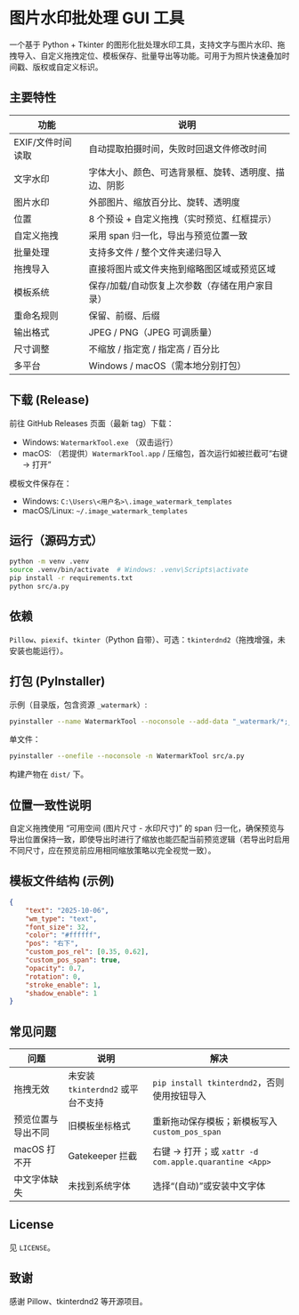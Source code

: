 # 图片水印批处理 GUI 工具

一个基于 Python + Tkinter 的图形化批处理水印工具，支持文字与图片水印、拖拽导入、自定义拖拽定位、模板保存、批量导出等功能。可用于为照片快速叠加时间戳、版权或自定义标识。

## 主要特性

| 功能 | 说明 |
|------|------|
| EXIF/文件时间读取 | 自动提取拍摄时间，失败时回退文件修改时间 |
| 文字水印 | 字体大小、颜色、可选背景框、旋转、透明度、描边、阴影 |
| 图片水印 | 外部图片、缩放百分比、旋转、透明度 |
| 位置 | 8 个预设 + 自定义拖拽（实时预览、红框提示） |
| 自定义拖拽 | 采用 span 归一化，导出与预览位置一致 |
| 批量处理 | 支持多文件 / 整个文件夹递归导入 |
| 拖拽导入 | 直接将图片或文件夹拖到缩略图区域或预览区域 |
| 模板系统 | 保存/加载/自动恢复上次参数（存储在用户家目录） |
| 重命名规则 | 保留、前缀、后缀 |
| 输出格式 | JPEG / PNG（JPEG 可调质量） |
| 尺寸调整 | 不缩放 / 指定宽 / 指定高 / 百分比 |
| 多平台 | Windows / macOS（需本地分别打包） |

## 下载 (Release)

前往 GitHub Releases 页面（最新 tag）下载：

- Windows: `WatermarkTool.exe` （双击运行）
- macOS: （若提供）`WatermarkTool.app` / 压缩包，首次运行如被拦截可“右键 -> 打开”

模板文件保存在：
- Windows: `C:\Users\<用户名>\.image_watermark_templates`
- macOS/Linux: `~/.image_watermark_templates`

## 运行（源码方式）

```bash
python -m venv .venv
source .venv/bin/activate  # Windows: .venv\Scripts\activate
pip install -r requirements.txt
python src/a.py
```

## 依赖

`Pillow`、`piexif`、`tkinter`（Python 自带）、可选：`tkinterdnd2`（拖拽增强，未安装也能运行）。

## 打包 (PyInstaller)

示例（目录版，包含资源 `_watermark`）:
```bash
pyinstaller --name WatermarkTool --noconsole --add-data "_watermark/*;_watermark" src/a.py
```
单文件：
```bash
pyinstaller --onefile --noconsole -n WatermarkTool src/a.py
```
构建产物在 `dist/` 下。

## 位置一致性说明

自定义拖拽使用 “可用空间 (图片尺寸 - 水印尺寸)” 的 span 归一化，确保预览与导出位置保持一致，即使导出时进行了缩放也能匹配当前预览逻辑（若导出时启用不同尺寸，应在预览前应用相同缩放策略以完全视觉一致）。

## 模板文件结构 (示例)
```json
{
	"text": "2025-10-06",
	"wm_type": "text",
	"font_size": 32,
	"color": "#ffffff",
	"pos": "右下",
	"custom_pos_rel": [0.35, 0.62],
	"custom_pos_span": true,
	"opacity": 0.7,
	"rotation": 0,
	"stroke_enable": 1,
	"shadow_enable": 1
}
```

## 常见问题

| 问题 | 说明 | 解决 |
|------|------|------|
| 拖拽无效 | 未安装 `tkinterdnd2` 或平台不支持 | `pip install tkinterdnd2`，否则使用按钮导入 |
| 预览位置与导出不同 | 旧模板坐标格式 | 重新拖动保存模板；新模板写入 `custom_pos_span` |
| macOS 打不开 | Gatekeeper 拦截 | 右键 -> 打开；或 `xattr -d com.apple.quarantine <App>` |
| 中文字体缺失 | 未找到系统字体 | 选择“(自动)”或安装中文字体 |

## License

见 `LICENSE`。

## 致谢

感谢 Pillow、tkinterdnd2 等开源项目。
